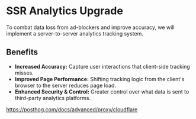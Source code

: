 # SSR Analytics Upgrade

To combat data loss from ad-blockers and improve accuracy, we will implement a server-to-server analytics tracking system.

## Benefits

* **Increased Accuracy:** Capture user interactions that client-side tracking misses.
* **Improved Page Performance:** Shifting tracking logic from the client's browser to the server reduces page load.
* **Enhanced Security & Control:** Greater control over what data is sent to third-party analytics platforms.


https://posthog.com/docs/advanced/proxy/cloudflare
